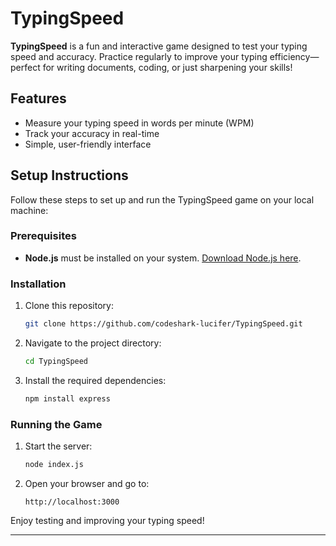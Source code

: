 # TypingSpeed

**TypingSpeed** is a fun and interactive game designed to test your typing speed and accuracy. Practice regularly to improve your typing efficiency—perfect for writing documents, coding, or just sharpening your skills!

## Features
- Measure your typing speed in words per minute (WPM)
- Track your accuracy in real-time
- Simple, user-friendly interface

## Setup Instructions

Follow these steps to set up and run the TypingSpeed game on your local machine:

### Prerequisites
- **Node.js** must be installed on your system. [Download Node.js here](https://nodejs.org/).

### Installation
1. Clone this repository:
   ```bash
   git clone https://github.com/codeshark-lucifer/TypingSpeed.git
   ```

2. Navigate to the project directory:
   ```bash
   cd TypingSpeed
   ```

3. Install the required dependencies:
   ```bash
   npm install express
   ```

### Running the Game
1. Start the server:
   ```bash
   node index.js
   ```

2. Open your browser and go to:
   ```
   http://localhost:3000
   ```

Enjoy testing and improving your typing speed!

---
